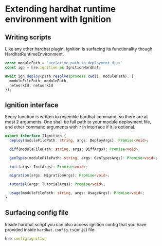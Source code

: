 # Extending hardhat runtime environment with Ignition

## Writing scripts

Like any other hardhat plugin, ignition is surfacing its functionality though HardhatRuntimeEnvironment.

```typescript
const modulePath = '<relative_path_to_deployment_dir>'
const ign = hre.ignition as IgnitionHardhat;

await ign.deploy(path.resolve(process.cwd(), modulePath), {
  moduleFilePath: modulePath,
  networkId: networkId
});
```

## Ignition interface

Every function is written to resemble hardhat command, so there are at most 2 arguments. One shall be full path to your
module deployment file, and other command arguments with `?` in interface if it is optional.

```typescript
export interface IIgnition {
  deploy(moduleFilePath: string, args: DeployArgs): Promise<void>;

  diff(moduleFilePath: string, args: DiffArgs): Promise<void>;

  genTypes(moduleFilePath: string, args: GenTypesArgs): Promise<void>;

  init(args: InitArgs): Promise<void>;

  migration(args: MigrationArgs): Promise<void>;

  tutorial(args: TutorialArgs): Promise<void>;

  usage(moduleFilePath: string, args: UsageArgs): Promise<void>;
}
```

## Surfacing config file

Inside hardhat script you can also access ignition config that you have provided inside `hardhat.config.ts`(or .js)
file.


```typescript
hre.config.ignition
```
